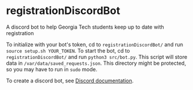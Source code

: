# registrationDiscordBot
A discord bot to help Georgia Tech students keep up to date with registration

To initialize with your bot's token, cd to `registrationDiscordBot/` and run `source setup.sh YOUR_TOKEN`.
To start the bot, cd to `registrationDiscordBot/` and run `python3 src/bot.py`.
This script will store data in `/var/data/saved_requests.json`. This directory might be protected, so you may have to run in `sudo` mode.

To create a discord bot, see [Discord documentation](https://discordpy.readthedocs.io/en/stable/discord.html).